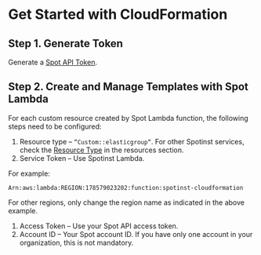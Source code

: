 # Get Started with CloudFormation

## Step 1. Generate Token

Generate a [Spot API Token](https://console.spotinst.com/settings/tokens/permanent).

## Step 2. Create and Manage Templates with Spot Lambda

For each custom resource created by Spot Lambda function, the following steps need to be configured:

1. Resource type – `“Custom::elasticgroup“`. For other Spotinst services, check the [Resource Type](https://help.dev.spot.io/tools-and-provisioning/cloudformation/getting-started/resource-types) in the resources section.
2. Service Token – Use Spotinst Lambda.

For example:
```
Arn:aws:lambda:REGION:178579023202:function:spotinst-cloudformation
```

For other regions, only change the region name as indicated in the above example.

1. Access Token – Use your Spot API access token.
2. Account ID – Your Spot account ID. If you have only one account in your organization, this is not mandatory.
